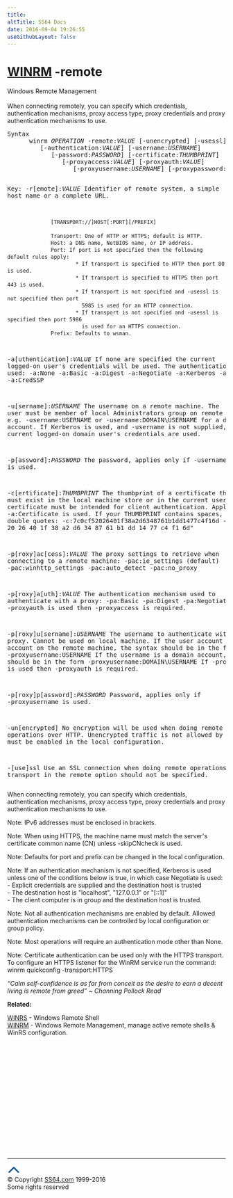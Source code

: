 ```yaml
---
title:
altTitle: SS64 Docs
date: 2016-09-04 19:26:55
useGithubLayout: false
---
```

<!-- #BeginLibraryItem "/Library/head_nt.lbi" --><!-- #EndLibraryItem --><h1><a href="winrm.html">WINRM</a> -remote </h1> 
<p>Windows Remote Management<br>
  <br>
  When connecting remotely, you can specify which credentials, authentication mechanisms, proxy access type,
proxy credentials and proxy authentication mechanisms to use.</p>
<pre>Syntax
      winrm <i>OPERATION</i> -remote:<i>VALUE</i> [-unencrypted] [-usessl]
         [-authentication:<i>VALUE</i>] [-username:<i>USERNAME</i>] 
            [-password:<i>PASSWORD</i>] [-certificate:<i>THUMBPRINT</i>]
               [-proxyaccess:<i>VALUE</i>] [-proxyauth:<i>VALUE</i>]  
                  [-proxyusername:<i>USERNAME</i>] [-proxypassword:<i>PASSWORD</i>]

Key:
   -r[emote]:<i>VALUE</i>
                  Identifier of remote system, a simple host name or a complete URL.

                  [TRANSPORT://]HOST[:PORT][/PREFIX]

                  Transport: One of HTTP or HTTPS; default is HTTP.
                  Host: a DNS name, NetBIOS name, or IP address.
                  Port: If port is not specified then the following default rules apply:
                          * If transport is specified to HTTP then port 80 is used.
                          * If transport is specified to HTTPS then port 443 is used.
                          * If transport is not specified and -usessl is not specified then port
                            5985 is used for an HTTP connection.
                          * If transport is not specified and -usessl is specified then port 5986
                            is used for an HTTPS connection.
                  Prefix: Defaults to wsman.

   -a[uthentication]:<i>VALUE</i>
                  If none are specified the current 
                  logged-on user's credentials will be used.
                  The authentication mechanism used:
                    -a:None
                    -a:Basic
                    -a:Digest
                    -a:Negotiate
                    -a:Kerberos
                    -a:Certificate
                    -a:CredSSP

   -u[sername]:<i>USERNAME</i>
                  The username on a remote machine. The user must
                  be member of local Administrators group on remote machine.
                  e.g. -username:USERNAME or -username:DOMAIN\USERNAME for
                  a domain account.
                  If Kerberos is used, and  -username is not supplied, then
                  the current logged-on domain user's credentials are used.

   -p[assword]:<i>PASSWORD</i>
                  The password, applies only if -username is used.

   -c[ertificate]:<i>THUMBPRINT</i>
                  The thumbprint of a certificate that must exist in the local
                  machine store or in the current user store.
                  The certificate must be intended for client authentication.
                  Applies only if -a:Certificate is used.
                  If your THUMBPRINT contains spaces, enclose in double quotes:
                  -c:7c0cf52026401f38a2d6348761b1dd1477c4f16d
                  -c:"7c 0c f4 20 26 40 1f 38 a2 d6 34 87 61 b1 dd 14 77 c4 f1 6d"

   -p[roxy]ac[cess]:<i>VALUE</i>
                 The proxy settings to retrieve when connecting to a remote machine:
                 -pac:ie_settings  (default)
                 -pac:winhttp_settings
                 -pac:auto_detect
                 -pac:no_proxy

   -p[roxy]a[uth]:<i>VALUE</i>
                 The authentication mechanism used to authenticate with a proxy:
                 -pa:Basic
                 -pa:Digest
                 -pa:Negotiate
                 If -proxyauth is used then -proxyaccess is required.

   -p[roxy]u[sername]:<i>USERNAME</i>
                  The username to authenticate with proxy. Cannot be used on local machine.
                  If the user account is a local account on the remote machine,
                  the syntax should be in the form -proxyusername:USERNAME
                  If the username is a domain account, the syntax should be in the form
                  -proxyusername:DOMAIN\USERNAME
                  If -proxyusername is used then -proxyauth is required.

   -p[roxy]p[assword]:<i>PASSWORD</i>
                  Password, applies only if -proxyusername is used.

   -un[encrypted] No encryption will be used when doing remote operations over
                  HTTP. Unencrypted traffic is not allowed by default and must
                  be enabled in the local configuration.

   -[use]ssl      Use an SSL connection when doing remote operations.
                  The transport in the remote option should not be specified.</pre>
<p> When connecting remotely, you can specify which credentials, authentication mechanisms, proxy access type,
proxy credentials and proxy authentication mechanisms to use.</p>
<p>Note: IPv6 addresses must be enclosed in brackets.</p>
<p>Note: When using HTTPS, the machine name must match the server's certificate
common name (CN) unless -skipCNcheck is used.</p>
<p>Note: Defaults for port and prefix can be changed in the local configuration.</p>
<p>Note: If an authentication mechanism is not specified, Kerberos is used unless
one of the conditions below is true, in which case Negotiate is used:<br>
- Explicit credentials are supplied and the destination host is trusted<br>
- The destination host is "localhost", "127.0.0.1" or "[::1]"<br>
- The client computer is in group and the destination host is trusted.</p>
<p>Note: Not all authentication mechanisms are enabled by default. Allowed
authentication mechanisms can be controlled by local configuration 
or group policy.</p>
<p>Note: Most operations will require an authentication mode other than None.</p>
<p>Note: Certificate authentication can be used only with the HTTPS transport.
To configure an HTTPS listener for the WinRM service run the command:<br>
<span class="code">winrm quickconfig -transport:HTTPS</span></p>
<p class="quote"><i>“Calm self-confidence is as far from conceit as the desire to earn a decent living is remote from greed” ~ Channing Pollock Read</i></p>
<p><b>Related:</b></p>
<p>  <a href="winrs.html">WINRS</a> - Windows Remote Shell<br>
<a href="winrm.html">WINRM</a> - Windows Remote Management, manage active remote shells &amp; WinRS configuration.</p><!-- #BeginLibraryItem "/Library/foot_nt.lbi" --><p>
<!-- windows300 -->
<ins class="adsbygoogle" style="display:inline-block;width:300px;height:250px" data-ad-client="ca-pub-6140977852749469" data-ad-slot="7649547908"></ins>
<script>
(adsbygoogle = window.adsbygoogle || []).push({});
</script></p>
<hr>
<div id="bl" class="footer"><a href="winrm-remote.html#"><img src="../images/top.png" width="30" height="22" alt="Back to the Top"></a></div>
<div id="br" class="footer, tagline">© Copyright <a href="http://ss64.com/">SS64.com</a> 1999-2016<br>
Some rights reserved</div><!-- #EndLibraryItem -->

